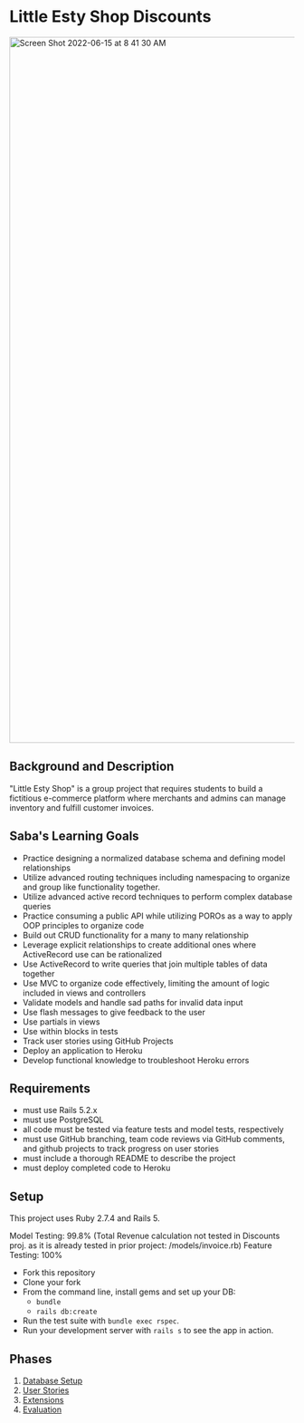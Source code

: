 # Little Esty Shop Discounts

<img width="1247" alt="Screen Shot 2022-06-15 at 8 41 30 AM" src="https://user-images.githubusercontent.com/88849965/173834743-d3affab0-e518-4034-9ae2-8d84dde47ff5.png">

## Background and Description

"Little Esty Shop" is a group project that requires students to build a fictitious e-commerce platform where merchants and admins can manage inventory and fulfill customer invoices.

## Saba's Learning Goals
- Practice designing a normalized database schema and defining model relationships
- Utilize advanced routing techniques including namespacing to organize and group like functionality together.
- Utilize advanced active record techniques to perform complex database queries
- Practice consuming a public API while utilizing POROs as a way to apply OOP principles to organize code
- Build out CRUD functionality for a many to many relationship
- Leverage explicit relationships to create additional ones where ActiveRecord use can be rationalized
- Use ActiveRecord to write queries that join multiple tables of data together
- Use MVC to organize code effectively, limiting the amount of logic included in views and controllers
- Validate models and handle sad paths for invalid data input
- Use flash messages to give feedback to the user
- Use partials in views
- Use within blocks in tests
- Track user stories using GitHub Projects
- Deploy an application to Heroku
- Develop functional knowledge to troubleshoot Heroku errors

## Requirements
- must use Rails 5.2.x
- must use PostgreSQL
- all code must be tested via feature tests and model tests, respectively
- must use GitHub branching, team code reviews via GitHub comments, and github projects to track progress on user stories
- must include a thorough README to describe the project
- must deploy completed code to Heroku

## Setup

This project uses Ruby 2.7.4 and Rails 5.

Model Testing: 99.8% (Total Revenue calculation not tested in Discounts proj. as it is already tested in prior project: /models/invoice.rb) 
Feature Testing: 100%

* Fork this repository
* Clone your fork
* From the command line, install gems and set up your DB:
    * `bundle`
    * `rails db:create`
* Run the test suite with `bundle exec rspec`.
* Run your development server with `rails s` to see the app in action.

## Phases

1. [Database Setup](./doc/db_setup.md)
1. [User Stories](./doc/user_stories.md)
1. [Extensions](./doc/extensions.md)
1. [Evaluation](./doc/evaluation.md)
